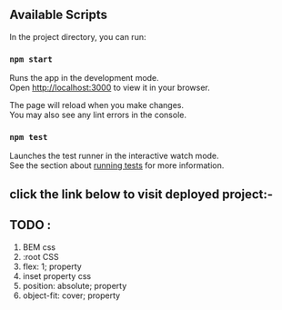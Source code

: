 ## Available Scripts
In the project directory, you can run:

### `npm start`
Runs the app in the development mode.\
Open [http://localhost:3000](http://localhost:3000) to view it in your browser.

The page will reload when you make changes.\
You may also see any lint errors in the console.

### `npm test`
Launches the test runner in the interactive watch mode.\
See the section about [running tests](https://facebook.github.io/create-react-app/docs/running-tests) for more information.

## click the link below to visit deployed project:-


## TODO :
  1. BEM css
  2. :root CSS
  3. flex: 1; property
  4. inset property css
  5. position: absolute; property
  6. object-fit: cover; property 
